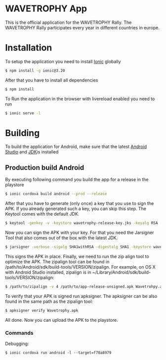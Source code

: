 # WAVETROPHY App

This is the official application for the WAVETROPHY Rally. The WAVETROPHY Rally participates every year in different countries in europe.

# Installation

To setup the application you need to install [Ionic](https://ionicframework.com/getting-started) globally

```bash
$ npm install -g ionic@3.20
```

After that you have to install all dependencies

```bash
$ npm install
```

To Run the application in the browser with livereload enabled you need to run

```bash
$ ionic serve -l
```

# Building

To build the application for Android, make sure that the latest [Android Studio](https://developer.android.com/studio/) and [JDK](http://www.oracle.com/technetwork/java/javase/downloads/jdk8-downloads-2133151.html)is installed

## Production build Android

By executing following command you build the app for a release in the playstore

```bash
$ ionic cordova build android --prod --release
```

After that you have to generate (only once) a key that you use to sign the APK.
If you already generated such a key, you can skip this step.
The Keytool comes with the default JDK.

```bash
$ keytool -genkey -v -keystore wavetrophy-release-key.jks -keyalg RSA -keysize 2048 -validity 10000 -alias wavetrophy
```

Now you can sign the APK with your key. For that you need the Jarsigner Tool that also comes out of the box with the latest JDK.

```bash
$ jarsigner -verbose -sigalg SHA1withRSA -digestalg SHA1 -keystore wavetrophy-release-key.jks /path/to/app-release-unsigned.apk wavetrophy
```

This signs the APK in place. Finally, we need to run the zip align tool to optimize the APK. The zipalign tool can be found in /path/to/Android/sdk/build-tools/VERSION/zipalign. 
For example, on OS X with Android Studio installed, zipalign is in ~/Library/Android/sdk/build-tools/VERSION/zipalign:

```bash
$ /path/to/zipalign -v 4 /path/to/app-release-unsigned.apk Wavetrohpy.apk
```

To verify that your APK is signed run apksigner. The apksigner can be also found in the same path as the zipalign tool:

```bash
$ apksigner verify Wavetrophy.apk
```

All done. Now you can upload the APK to the playstore.

### Commands

Debugging:
```
$ ionic cordova run android -l --target=f70a8979
```
